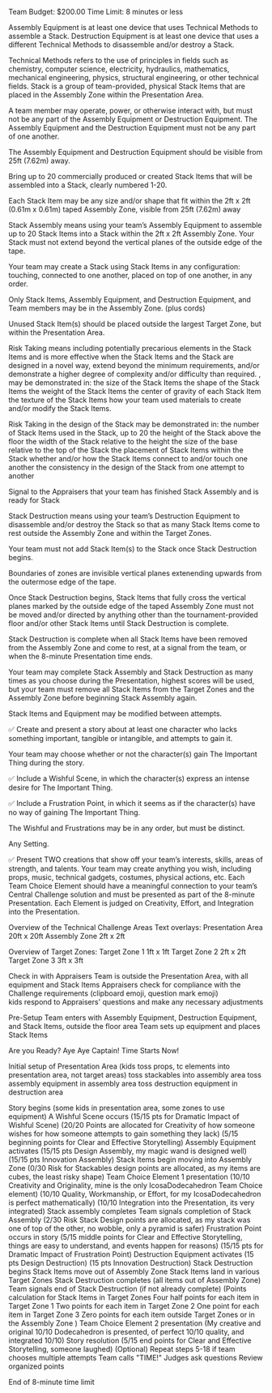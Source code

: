 Team Budget: $200.00
Time Limit: 8 minutes or less

Assembly Equipment is at least one device that uses Technical Methods to assemble a Stack.
Destruction Equipment is at least one device that uses a different Technical Methods to disassemble and/or destroy a Stack.

Technical Methods refers to the use of principles in fields such as chemistry, computer science, electricity, hydraulics, mathematics, mechanical engineering, physics, structural engineering, or other technical fields.
Stack is a group of team-provided, physical Stack Items that are placed in the Assembly Zone within the Presentation Area.

A team member may operate, power, or otherwise interact with, but must not be any part of the Assembly Equipment or Destruction Equipment. 
The Assembly Equipment and the Destruction Equipment must not be any part of one another. 

The Assembly Equipment and Destruction Equipment should be visible from 25ft (7.62m) away.

Bring up to 20 commercially produced or created Stack Items that will be assembled into a Stack, clearly numbered 1-20.

Each Stack Item may be any size and/or shape that fit within the 2ft x 2ft (0.61m x 0.61m) taped Assembly Zone, visible from 25ft (7.62m) away

Stack Assembly means using your team’s Assembly Equipment to assemble up to 20 Stack Items into a Stack within the 2ft x 2ft Assembly Zone.
Your Stack must not extend beyond the vertical planes of the outside edge of the tape.


Your team may create a Stack using Stack Items in any configuration: touching, connected to one another, placed on top of one another, in any order.

Only Stack Items, Assembly Equipment, and Destruction Equipment, and Team members may be in the Assembly Zone. (plus cords)

Unused Stack Item(s) should be placed outside the largest Target Zone, but within the Presentation Area.


Risk Taking means including potentially precarious elements in the Stack Items and is more effective when the Stack Items and the Stack are designed in a novel way, extend beyond the minimum requirements, and/or demonstrate a higher degree of complexity and/or difficulty than required.
, may be demonstrated in:
    the size of the Stack Items
    the shape of the Stack Items
    the weight of the Stack Items
    the center of gravity of each Stack Item
    the texture of the Stack Items
    how your team used materials to create and/or modify the Stack Items.

Risk Taking in the design of the Stack may be demonstrated in:
    the number of Stack Items used in the Stack, up to 20
    the height of the Stack above the floor
    the width of the Stack relative to the height
    the size of the base relative to the top of the Stack
    the placement of Stack Items within the Stack
    whether and/or how the Stack Items connect to and/or touch one another
    the consistency in the design of the Stack from one attempt to another

Signal to the Appraisers that your team has finished Stack Assembly and is ready for Stack

Stack Destruction means using your team’s Destruction Equipment to disassemble and/or destroy the Stack so that as many Stack Items come to rest outside the Assembly Zone and within the Target Zones.

Your team must not add Stack Item(s) to the Stack once Stack Destruction begins. 

Boundaries of zones are invisible vertical planes extenending upwards from the outermose edge of the tape.

Once Stack Destruction begins, Stack Items that fully cross the vertical planes marked by the
outside edge of the taped Assembly Zone must not be moved and/or directed by anything other
than the tournament-provided floor and/or other Stack Items until Stack Destruction is complete.

Stack Destruction is complete when all Stack Items have been removed from the Assembly Zone
and come to rest, at a signal from the team, or when the 8-minute Presentation time ends. 

Your team may complete Stack Assembly and Stack Destruction as many times as you choose during the Presentation, highest scores will be used, but your team must remove all Stack Items from the Target Zones and the Assembly Zone before beginning Stack Assembly again.

Stack Items and Equipment may be modified between attempts.


✅ Create and present a story about at least one character who lacks something important, tangible or intangible, and attempts to gain it.

Your team may choose whether or not the character(s) gain The Important Thing during the story.

✅ Include a Wishful Scene, in which the character(s) express an intense desire for The Important Thing.

✅ Include a Frustration Point, in which it seems as if the character(s) have no way of gaining The Important Thing.

The Wishful and Frustrations may be in any order, but must be distinct.

Any Setting.

✅ Present TWO creations that show off your team’s interests, skills, areas of strength, and talents.
Your team may create anything you wish, including props, music, technical gadgets, costumes, physical actions, etc.
Each Team Choice Element should have a meaningful connection to your team’s Central Challenge solution and must be presented as part of the 8-minute Presentation.
Each Element is judged on Creativity, Effort, and Integration into the Presentation.



Overview of the Technical Challenge Areas
    Text overlays: 
    Presentation Area 20ft x 20ft
    Assembly Zone 2ft x 2ft

Overview of Target Zones: 
    Target Zone 1 1ft x 1ft
    Target Zone 2 2ft x 2ft
    Target Zone 3 3ft x 3ft

Check in with Appraisers
    Team is outside the Presentation Area, with all equipment and Stack Items
    Appraisers check for compliance with the Challenge requirements (clipboard emoji, question mark emoji)    
    kids respond to Appraisers' questions and make any necessary adjustments

Pre-Setup
    Team enters with Assembly Equipment, Destruction Equipment, and Stack Items, outside the floor area
    Team sets up equipment and places Stack Items

Are you Ready?
Aye Aye Captain!
Time Starts Now!

Initial setup of Presentation Area
    (kids toss props, tc elements into presentation area, not target areas)
    toss stackables into assembly area
    toss assembly equipment in assembly area
    toss destruction equipment in destruction area

Story begins
    (some kids in presentation area, some zones to use equipment)
    A Wishful Scene occurs 
            (15/15 pts for Dramatic Impact of Wishful Scene)
            (20/20 Points are allocated for Creativity of how someone wishes for how someone attempts to gain something they lack)
            (5/15 beginning points for Clear and Effective Storytelling)
        Assembly Equipment activates
            (15/15 pts Design Assembly, my magic wand is designed well)
            (15/15 pts Innovation Assembly)
        Stack Items begin moving into Assembly Zone
            (0/30 Risk for Stackables design points are allocated, as my items are cubes, the least risky shape)
        Team Choice Element 1 presentation
            (10/10 Creativity and Originality, mine is the only IcosaDodecahedron Team Choice element)
            (10/10 Quality, Workmanship, or Effort, for my IcosaDodecahedron is perfect mathematically)
            (10/10 Integration into the Presentation, its very integrated)
        Stack assembly completes
        Team signals completion of Stack Assembly
            (2/30 Risk Stack Design points are allocated, as my stack was one of top of the other, no wobble, only a pyramid is safer)
    Frustration Point occurs in story
        (5/15 middle points for Clear and Effective Storytelling, things are easy to understand, and events happen for reasons)
        (15/15 pts for Dramatic Impact of Frustration Point)
        Destruction Equipment activates
            (15 pts Design Destruction)
            (15 pts Innovation Destruction)
        Stack Destruction begins
        Stack Items move out of Assembly Zone
        Stack Items land in various Target Zones
        Stack Destruction completes (all items out of Assembly Zone)
        Team signals end of Stack Destruction (if not already complete)
        (Points calculation for Stack Items in Target Zones
            Four half points for each item in Target Zone 1
            Two points for each item in Target Zone 2
            One point for each item in Target Zone 3
            Zero points for each item outside Target Zones or in the Assembly Zone
        )
    Team Choice Element 2 presentation
        (My creative and original 10/10 Dodecahedron is presented, of perfect 10/10 quality, and integrated 10/10)
    Story resolution
        (5/15 end points for Clear and Effective Storytelling, someone laughed)
(Optional) Repeat steps 5-18 if team chooses multiple attempts
Team calls "TIME!"
Judges ask questions
Review organized points
    
End of 8-minute time limit
